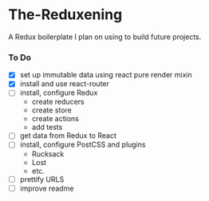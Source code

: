 # The-Reduxening
A Redux boilerplate I plan on using to build future projects.

### To Do
- [x] set up immutable data using react pure render mixin
- [x] install and use react-router
- [ ] install, configure Redux
	- create reducers
	- create store
	- create actions
	- add tests
- [ ] get data from Redux to React
- [ ] install, configure PostCSS and plugins
	- Rucksack
	- Lost
	- etc.
- [ ] prettify URLS
- [ ] improve readme
